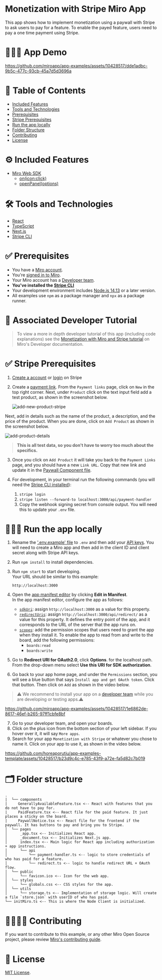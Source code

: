 # Monetization with Stripe Miro App

This app shows how to implement monetization using a paywall with Stripe to ask users to pay for a feature. To enable the payed feature, users need to pay a one time payment using Stripe.

# 👨🏻‍💻 App Demo

https://github.com/miroapp/app-examples/assets/10428517/dde1adbc-9b5c-477c-93cb-45a7d5d3696a

# 📒 Table of Contents

- [Included Features](#features)
- [Tools and Technologies](#tools)
- [Prerequisites](#prerequisites)
- [Stripe Prerequisites](#stripeprerequisites)
- [Run the app locally](#run)
- [Folder Structure](#folder)
- [Contributing](#contributing)
- [License](#license)

# ⚙️ Included Features <a name="features"></a>

- [Miro Web SDK](https://developers.miro.com/docs/web-sdk-reference)
  - [on(icon:click)](https://developers.miro.com/docs/ui_boardui#iconclick-event)
  - [openPanel(options)](https://developers.miro.com/docs/ui_boardui#openpanel)

# 🛠️ Tools and Technologies <a name="tools"></a>

- [React](https://react.dev/)
- [TypeScript](https://www.typescriptlang.org/)
- [Next.js](https://nextjs.org/)
- [Stripe CLI](https://stripe.com/docs/stripe-cli)

# ✅ Prerequisites <a name="prerequisites"></a>

- You have a [Miro account](https://miro.com/signup/).
- You're [signed in to Miro](https://miro.com/login/).
- Your Miro account has a [Developer team](https://developers.miro.com/docs/create-a-developer-team).
- <b>You've installed the [Stripe CLI](https://stripe.com/docs/stripe-cli)</b>
- Your development environment includes [Node.js 14.13](https://nodejs.org/en/download) or a later version.
- All examples use `npm` as a package manager and `npx` as a package runner.

# 📖 Associated Developer Tutorial <a name="tutorial"></a>

> To view a more in depth developer tutorial
> of this app (including code explanations) see the [Monetization with Miro and Stripe tutorial](https://developers.miro.com/docs/monetization-with-miro-stripe) on Miro's Developer documentation.

# ✅ Stripe Prerequisites <a name="stripeprerequisites"></a>

1. [Create a account](https://dashboard.stripe.com/register) or [login](https://dashboard.stripe.com/login) on Stripe
2. Create a [payment link](https://dashboard.stripe.com/test/payment-links). From the `Payment links` page, click on `New`
   in the top right corner. Next, under `Product` click on the text input field add a test product, as shown in the screenshot below.

   ![add-new-product-stripe](https://github.com/miroapp/app-examples/assets/10428517/7603235c-c877-4d19-9f33-226c10ce0fb8)

Next, add in details such as the name of the product, a description, and the price of the product. When you are done, click on `Add Product` as shown in the screenshot below.

![add-product-details](https://github.com/miroapp/app-examples/assets/10428517/180fa093-31d8-48ba-836f-8b03c68cedec)

> <b>This is all test data, so you don't have to worry too much about the specifics.</b>

3. Once you click on `Add Product` it will take you back to the `Payment Links` page, and you should have a new `Link URL`. Copy
   that new link and update it in the [Paywall Component file](https://github.com/miroapp/app-examples/blob/main/examples/monetization-with-stripe/components/PaywallNotice.tsx#L10).

4. For development, in your terminal run the following commands (you will need the [Stripe CLI installed](https://stripe.com/docs/stripe-cli)):
   1. `stripe login`
   2. `stripe listen --forward-to localhost:3000/api/payment-handler`
   3. Copy the webhook signing secret from console output. You will need this to update your `.env` file.

# 🏃🏽‍♂️ Run the app locally <a name="run"></a>

1. Rename the ['.env.example' file](.env.example) to `.env` and then add your [API keys](https://dashboard.stripe.com/apikeys). You will need to create a Miro app and then add in the client ID and client secret along with Stripe API keys.
2. Run `npm install` to install dependencies.
3. Run `npm start` to start developing. \
   Your URL should be similar to this example:
   ```
   http://localhost:3000
   ```
4. Open the [app manifest editor](https://developers.miro.com/docs/manually-create-an-app#step-2-configure-your-app-in-miro) by clicking **Edit in Manifest**. \
   In the app manifest editor, configure the app as follows:

   - [`sdkUri`](https://developers.miro.com/docs/app-manifest#sdkuri): assign `http://localhost:3000` as a value for this property.
   - [`redirectUris`](https://developers.miro.com/docs/app-manifest?utm_source=app_manifest_editor#redirecturis): assign `http://localhost:3000/api/redirect/` as a value for this property.
     It defines the entry point of the app, and it corresponds to the URL of the server that the app runs on.
   - [`scopes`](https://developers.miro.com/docs/app-manifest#scopes): add the permission scopes that users need to grant the app when they install it.
     To enable the app to read from and write to the board, add the following permissions:
     - `boards:read`
     - `boards:write`

5. Go to **Redirect URI for OAuth2.0**, click **Options**. for the localhost path. \
   From the drop-down menu select **Use this URI for SDK authorization**.

6. Go back to your app home page, and under the `Permissions` section, you will see a blue button that says `Install app and get OAuth token`. Click that button. Then click on `Add` as shown in the video below.

> ⚠️ We recommend to install your app on a [developer team](https://developers.miro.com/docs/create-a-developer-team) while you are developing or testing apps.⚠️

https://github.com/miroapp/app-examples/assets/10428517/1e6862de-8617-46ef-b265-97ff1cbfe8bf

7. Go to your developer team, and open your boards.
8. Click on the plus icon from the bottom section of your left sidebar. If you hover over it, it will say `More apps`.
9. Search for your app `Monetization with Stripe` or whatever you chose to name it. Click on your app to use it, as shown in the video below.

https://github.com/horeaporutiu/app-examples-template/assets/10428517/b23d9c4c-e785-43f9-a72e-fa5d82c7b019

# 🗂️ Folder structure <a name="folder"></a>

```
.
|  └── components
|     GenerallyAvailableFeature.tsx <-- React with features that you do not have to pay for.
|     PaidFeature.tsx <-- React file for the paid feature. It just places a sticky on the board.
|     PaywallNotice.tsx <-- React file for the frontend if the paywall. It has buttons to pay and bring you to Stripe.
│  └── pages
│      _app.tsx <-- Initializes React app.
│      _document.tsx <-- Initializes Next.js app.
│      index.tsx <-- Main logic for React app including authorization + app instructions.
│      └── api
│          └── payment-handler.ts <-- logic to store credentials of who has paid for a feature.
│          └── redirect.ts <-- logic to handle redirect URL + OAuth flow.
│  └── public
│      └── favicon.ico <-- Icon for the web app.
│  └── styles
│      └── globals.css <-- CSS styles for the app.
│  └── utils
│      └── storage.ts <-- Implementation of storage logic. Will create a file `store.json` with userID of who has paid.
└── initMiro.ts <-- This is where the Node Client is initialized.
```

# 🫱🏻‍🫲🏽 Contributing <a name="contributing"></a>

If you want to contribute to this example, or any other Miro Open Source project, please review [Miro's contributing guide](https://github.com/miroapp/app-examples/blob/main/CONTRIBUTING.md).

# 🪪 License <a name="license"></a>

[MIT License](https://github.com/miroapp/app-examples/blob/main/LICENSE).
